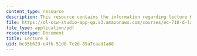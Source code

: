 ```yaml
---
content_type: resource
description: This resource contains the information regarding lecture 6.
file: https://ol-ocw-studio-app-qa.s3.amazonaws.com/courses/ec-710-d-lab-medical-technologies-for-the-developing-world-spring-2010/bc35b623e4fb51d87c2d89a7caad1a68_MITEC_710S10_lecture6.pdf
file_type: application/pdf
resourcetype: Document
title: Lecture 6
uid: bc35b623-e4fb-51d8-7c2d-89a7caad1a68
---
```

